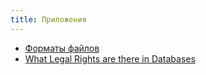 ```yaml
---
title: Приложения
---
```


-   [Форматы файлов](file-formats.html)
-   [What Legal Rights are there in Databases](what-legal-ip-rights-are-there-in-databases.html)